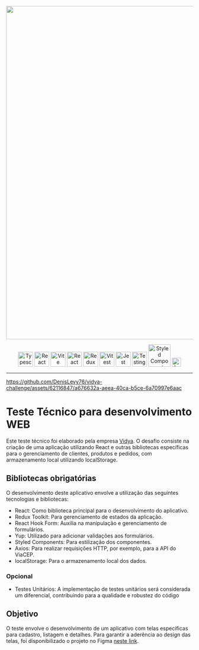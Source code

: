 <p align="center">
  <img width="900px" src="https://media.discordapp.net/attachments/730960167738540032/1221217994194292797/tesdadwa.png?ex=6611c6e2&is=65ff51e2&hm=57dc4e96aa220aaebe98ea0f72b196da8f0d4679fd92ce43c5cf77a48d711800&=&format=webp&quality=lossless&width=1130&height=598">
</p>

<p align="center">
  <img width="40px" alt="Typescript" title="Typescript" src="https://user-images.githubusercontent.com/25181517/183890598-19a0ac2d-e88a-4005-a8df-1ee36782fde1.png">
  <img width="40px" alt="React" title="React" src="https://user-images.githubusercontent.com/25181517/183897015-94a058a6-b86e-4e42-a37f-bf92061753e5.png">
  <img width="40px" alt="Vite" title="Vite" src="https://github.com/marwin1991/profile-technology-icons/assets/62091613/b40892ef-efb8-4b0e-a6b5-d1cfc2f3fc35">
  <img width="40px" alt="React Hook Form" title="React Hook Form" src="https://react-hook-form.com/images/logo/react-hook-form-logo-only.svg">
  <img width="40px" alt="Redux toolkit" title="Redux toolkit" src="https://user-images.githubusercontent.com/25181517/187896150-cc1dcb12-d490-445c-8e4d-1275cd2388d6.png">
  <img width="40px" alt="Vitest" title="Vitest" src="https://vitest.dev/logo.svg">
  <img width="40px" alt="Jest" title="Jest" src="https://user-images.githubusercontent.com/25181517/187955005-f4ca6f1a-e727-497b-b81b-93fb9726268e.png">
  <img width="40px" alt="Testing Library React" title="Testing Library React" src="https://testing-library.com/img/octopus-64x64.png">
  <img width="60px" alt="Styled Components" title="Styled Components" src="https://miro.medium.com/v2/resize:fit:318/1*7jRD5QhgARucFKvRHFxpOg.png">
  <img width="24px" alt="Axios" title="Axios" src="https://user-images.githubusercontent.com/43313420/105893220-1bae8780-6013-11eb-87be-eeac845ecc6f.png">
</p>

---

https://github.com/DenisLevy76/vidya-challenge/assets/62116847/a676632a-aeea-40ca-b5ce-6a70997e6aac


# Teste Técnico para desenvolvimento WEB

Este teste técnico foi elaborado pela empresa [Vidya](https://vidyacode.com.br/). O desafio consiste na criação de uma aplicação utilizando React e outras bibliotecas específicas para o gerenciamento de clientes, produtos e pedidos, com armazenamento local utilizando localStorage.

## Bibliotecas obrigatórias

O desenvolvimento deste aplicativo envolve a utilização das seguintes tecnologias e bibliotecas:

- React: Como biblioteca principal para o desenvolvimento do aplicativo.
- Redux Toolkit: Para gerenciamento de estados da aplicação.
- React Hook Form: Auxilia na manipulação e gerenciamento de formulários.
- Yup: Utilizado para adicionar validações aos formulários.
- Styled Components: Para estilização dos componentes.
- Axios: Para realizar requisições HTTP, por exemplo, para a API do ViaCEP.
- localStorage: Para o armazenamento local dos dados.

### Opcional

- Testes Unitários: A implementação de testes unitários será considerada um diferencial, contribuindo para a qualidade e robustez do código

## Objetivo

O teste envolve o desenvolvimento de um aplicativo com telas específicas para cadastro, listagem e detalhes. Para garantir a aderência ao design das telas, foi disponibilizado o projeto no Figma [neste link](https://www.figma.com/file/DThb7UYpY0hHYUzxAzjQsS/TESTE-T%C3%89CNICO---WEB--VIDYA-CODE?type=design&node-id=0%3A1&mode=design&t=N72ySVIYiED3tG0W-1).
